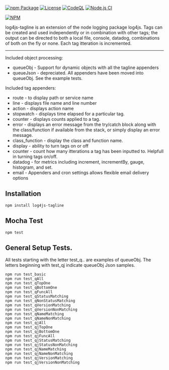 [![npm Package](https://img.shields.io/npm/v/log4js-tagline.svg)](https://www.npmjs.org/package/log4js-tagline)
[![License](https://img.shields.io/npm/l/log4js-tagline.svg)](https://github.com/jman717/log4js-tagline/blob/master/LICENSE)
[![CodeQL](https://github.com/jman717/log4js-tagline/actions/workflows/actions.yml/badge.svg)](https://github.com/jman717/log4js-tagline/actions/workflows/actions.yml)
[![Node.js CI](https://github.com/jman717/log4js-tagline/actions/workflows/node.js.yml/badge.svg)](https://github.com/jman717/log4js-tagline/actions/workflows/node.js.yml)

[![NPM](https://nodei.co/npm/log4js-tagline.png?downloads=true&downloadRank=true&stars=true)](https://nodei.co/npm/log4js-tagline/)


log4js-tagline is an extension of the node logging package log4js. Tags can be created and used independently or in combination with other tags; the output can be directed to both a local file, console, datadog, combinations of both on the fly or none. Each tag itteration is incremented.

---------

Included object processing:

* queueObj - Support for dynamic objects with all the tagline appenders 
* queueJson - depreciated. All appenders have been moved into queueObj. See the example tests.

Included tag appenders:

* route - to display path or service name
* line - displays file name and line number
* action - displays action name
* stopwatch - displays time elapsed for a particular tag.
* counter - displays counts applied to a tag.
* error - displays an error message from the try/catch block along with the class/function if available from the stack, or simply display an error message.
* class_function - display the class and function name.
* display - ability to turn tags on or off
* counter - count how many itterations a tag has been inputted to. Helpfull in turning tags on/off.
* datadog - for metrics including increment, incrementBy, gauge, histogram, and set.
* email - Appenders and cron settings allows flexible email delivery options

Installation
---------
```
npm install log4js-tagline
```

Mocha Test
---------
```
npm test
```

General Setup Tests. 
---------
All tests starting with the letter test_q.. are examples of queueObj. The letters beginning with test_qj indicate queueObj Json samples.
```
npm run test_basic
npm run test_qAll    
npm run test_qTopOne
npm run test_qBottomOne
npm run test_qFuncAll
npm run test_qStatusMatching
npm run test_qNonStatusMatching
npm run test_qVersionMatching
npm run test_qVersionNonMatching
npm run test_qNameMatching
npm run test_qNameNonMatching
npm run test_qjAll
npm run test_qjTopOne
npm run test_qjBottomOne
npm run test_qjFuncAll
npm run test_qjStatusMatching
npm run test_qjStatusNonMatching
npm run test_qjNameMatching
npm run test_qjNameNonMatching
npm run test_qjVersionMatching
npm run test_qjVersionNonMatching

```
